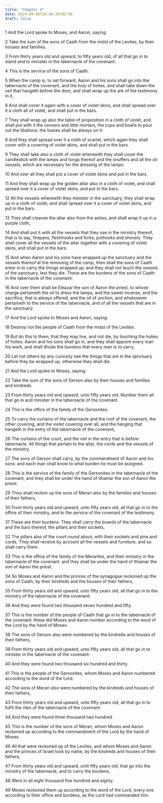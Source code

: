 ```yaml
---
title: "Chapter 4"
date: 2024-09-06T20:00:26+02:00
draft: false
---
```



1 And the Lord spoke to Moses, and Aaron, saying:

2 Take the sum of the sons of Caath from the midst of the Levites, by their houses and families.

3 From thirty years old and upward, to fifty years old, of all that go in to stand and to minister in the tabernacle of the covenant.

4 This is the service of the sons of Caath:

5 When the camp is; to set forward, Aaron and his sons shall go into the tabernacle of the covenant, and the holy of holies, and shall take down the veil that hangeth before the door, and shall wrap up the ark of the testimony in it,

6 And shall cover it again with a cover of violet skins, and shall spread over it a cloth all of violet, and shall put in the bars.

7 They shall wrap up also the table of proposition in a cloth of violet, and shall put with it the censers and little mortars, the cups and bowls to pour out the libations: the loaves shall be always on it:

8 And they shall spread over it a cloth of scarlet, which again they shall cover with a covering of violet skins, and shall put in the bars.

9 They shall take also a cloth of violet wherewith they shall cover the candlestick with the lamps and tongs thereof and the snuffers and all the oil vessels, which are necessary for the dressing of the lamps:

10 And over all they shall put a cover of violet skins and put in the bars.

11 And they shall wrap up the golden altar also in a cloth of violet, and shall spread over it a cover of violet skins, and put in the bars.

12 All the vessels wherewith they minister in the sanctuary, they shall wrap up in a cloth of violet, and shall spread over it a cover of violet skins, and put in the bars.

13 They shall cleanse the altar also from the ashes, and shall wrap it up in a purple cloth,

14 And shall put it with all the vessels that they use in the ministry thereof, that is to say, firepans, fleshhooks and forks, pothooks and shovels. They shall cover all the vessels of the altar together with a covering of violet skins, and shall put in the bars.

15 And when Aaron and his sons have wrapped up the sanctuary and the vessels thereof at the removing of the camp, then shall the sons of Caath enter in to carry the things wrapped up: and they shall not touch the vessels of the sanctuary, lest they die. These are the burdens of the sons of Caath: in the tabernacle of the covenant:

16 And over them shall be Eleazar the son of Aaron the priest, to whose charge pertaineth the oil to dress the lamps, and the sweet incense, and the sacrifice, that is always offered, and the oil of unction, and whatsoever pertaineth to the service of the tabernacle, and of all the vessels that are in the sanctuary.

17 And the Lord spoke to Moses and Aaron, saying:

18 Destroy not the people of Caath from the midst of the Levites:

19 But do this to them, that they may live, and not die, by touching the holies of holies. Aaron and his sons shall go in, and they shall appoint every man his work, and shall divide the burdens that every man is to carry.

20 Let not others by any curiosity see the things that are in the sanctuary before they be wrapped up, otherwise they shall die.

21 And the Lord spoke to Moses, saying:

22 Take the sum of the sons of Gerson also by their houses and families and kindreds.

23 From thirty years old and upward, unto fifty years old. Number them all that go in and minister in the tabernacle of the covenant.

24 This is the office of the family of the Gersonites:

25 To carry the curtains of the tabernacle and the roof of the covenant, the other covering, and the violet covering over all, and the hanging that hangeth in the entry of the tabernacle of the covenant,

26 The curtains of the court, and the veil in the entry that is before tabernacle. All things that pertain to the altar, the cords and the vessels of the ministry,

27 The sons of Gerson shall carry, by the commandment of Aaron and his sons: and each man shall know to what burden he must be assigned.

28 This is the service of the family of the Gersonites in the tabernacle of the covenant, and they shall be under the hand of Ithamar the son of Aaron the priest.

29 Thou shalt reckon up the sons of Merari also by the families and houses of their fathers,

30 From thirty years old and upward, unto fifty years old, all that go in to the office of their ministry, and to the service of the covenant of the testimony.

31 These are their burdens: They shall carry the boards of the tabernacle and the bars thereof, the pillars and their sockets,

32 The pillars also of the court round about, with their sockets and pins and cords. They shall receive by account all the vessels and furniture, and so shall carry them.

33 This is the office of the family of the Merarites, and their ministry in the tabernacle of the covenant: and they shall be under the hand of Ithamar the son of Aaron the priest.

34 So Moses and Aaron and the princes of the synagogue reckoned up the sons of Caath, by their kindreds and the houses of their fathers,

35 From thirty years old and upward, unto fifty years old, all that go in to the ministry of the tabernacle of the covenant:

36 And they were found two thousand seven hundred and fifty.

37 This is the number of the people of Caath that go in to the tabernacle of the covenant: these did Moses and Aaron number according to the word of the Lord by the hand of Moses.

38 The sons of Gerson also were numbered by the kindreds and houses of their fathers,

39 From thirty years old and upward, unto fifty years old, all that go in to minister in the tabernacle of the covenant:

40 And they were found two thousand six hundred and thirty.

41 This is the people of the Gersonites, whom Moses and Aaron numbered according to the word of the Lord.

42 The sons of Merari also were numbered by the kindreds and houses of their fathers,

43 From thirty years old and upward, unto fifty years old, all that go in to fulfil the rites of the tabernacle of the covenant:

44 And they were found three thousand two hundred.

45 This is the number of the sons of Merari, whom Moses and Aaron reckoned up according to the commandment of the Lord by the hand of Moses.

46 All that were reckoned up of the Levites, and whom Moses and Aaron and the princes of Israel took by name, by the kindreds and houses of their fathers,

47 From thirty years old and upward, until fifty years old, that go into the ministry of the tabernacle, and to carry the burdens,

48 Were in all eight thousand five hundred and eighty.

49 Moses reckoned them up according to the word of the Lord, every one according to their office and burdens, as the Lord had commanded him.

